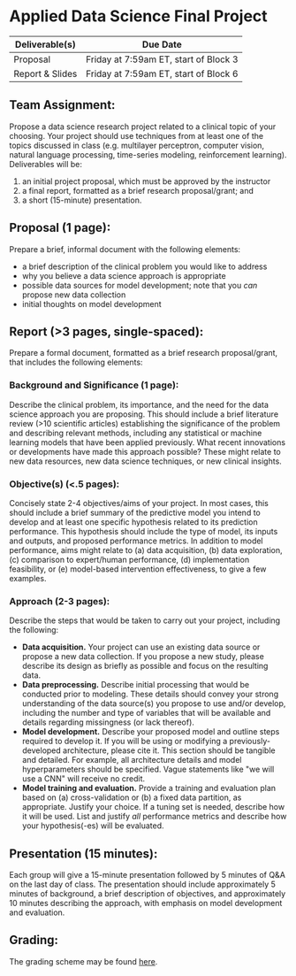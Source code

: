 # Applied Data Science Final Project

Deliverable(s) | Due Date
--- | ---
Proposal | Friday at 7:59am ET, start of Block 3
Report & Slides | Friday at 7:59am ET, start of Block 6

## Team Assignment: 
Propose a data science research project related to a clinical topic of your choosing. Your project should use techniques from at least one of the topics discussed in class (e.g. multilayer perceptron, computer vision, natural language processing, time-series modeling, reinforcement learning). Deliverables will be:
1. an initial project proposal, which must be approved by the instructor
2. a final report, formatted as a brief research proposal/grant; and
3. a short (15-minute) presentation.

## Proposal (1 page):
Prepare a brief, informal document with the following elements:
- a brief description of the clinical problem you would like to address
- why you believe a data science approach is appropriate
- possible data sources for model development; note that you *can* propose new data collection
- initial thoughts on model development

## Report (>3 pages, single-spaced):
Prepare a formal document, formatted as a brief research proposal/grant, that includes the following elements:

### Background and Significance (1 page): 
Describe the clinical problem, its importance, and the need for the data science approach you are proposing. This should include a brief literature review (>10 scientific articles) establishing the significance of the problem and describing relevant methods, including any statistical or machine learning models that have been applied previously. What recent innovations or developments have made this approach possible? These might relate to new data resources, new data science techniques, or new clinical insights.

### Objective(s) (<.5 pages):
Concisely state 2-4 objectives/aims of your project. In most cases, this should include a brief summary of the predictive model you intend to develop and at least one specific hypothesis related to its prediction performance. This hypothesis should include the type of model, its inputs and outputs, and proposed performance metrics. In addition to model performance, aims might relate to (a) data acquisition, (b) data exploration, (c) comparison to expert/human performance, (d) implementation feasibility, or (e) model-based intervention effectiveness, to give a few examples.

### Approach (2-3 pages):
Describe the steps that would be taken to carry out your project, including the following:
- **Data acquisition.** Your project can use an existing data source or propose a new data collection. If you propose a new study, please describe its design as briefly as possible and focus on the resulting data.
- **Data preprocessing.** Describe initial processing that would be conducted prior to modeling. These details should convey your strong understanding of the data source(s) you propose to use and/or develop, including the number and type of variables that will be available and details regarding missingness (or lack thereof).
- **Model development.** Describe your proposed model and outline steps required to develop it. If you will be using or modifying a previously-developed architecture, please cite it. This section should be tangible and detailed. For example, all architecture details and model hyperparameters should be specified. Vague statements like "we will use a CNN" will receive no credit.
- **Model training and evaluation.** Provide a training and evaluation plan based on (a) cross-validation or (b) a fixed data partition, as appropriate. Justify your choice. If a tuning set is needed, describe how it will be used. List and justify *all* performance metrics and describe how your hypothesis(-es) will be evaluated.

## Presentation (15 minutes):
Each group will give a 15-minute presentation followed by 5 minutes of Q&A on the last day of class. The presentation should include approximately 5 minutes of background, a brief description of objectives, and approximately 10 minutes describing the approach, with emphasis on model development and evaluation. 

## Grading:
The grading scheme may be found [here](https://github.com/mengelhard/mmci_applied_ds/blob/master/final_project_grading.md).
